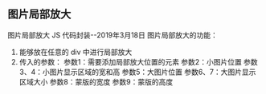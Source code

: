 ## 图片局部放大
图片局部放大 JS 代码封装--2019年3月18日
图片局部放大的功能：
  1. 能够放在任意的 div 中进行局部放大
  2. 传入的参数：
     参数1：需要添加局部放大位置的元素
     参数2：小图片位置
     参数3、4：小图片显示区域的宽和高
     参数5：大图片位置
     参数6、7：大图片显示区域大小
     参数8：蒙版的宽度
     参数9：蒙版的高度